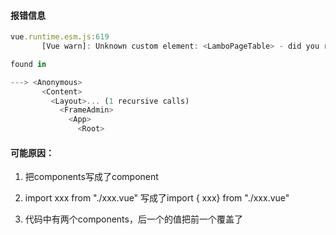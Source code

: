 #### 报错信息

```js
vue.runtime.esm.js:619 
       [Vue warn]: Unknown custom element: <LamboPageTable> - did you register the component correctly? For recursive components, make sure to provide the "name" option.

found in

---> <Anonymous>
       <Content>
         <Layout>... (1 recursive calls)
           <FrameAdmin>
             <App>
               <Root>
```

#### 可能原因：

1. 把components写成了component

2. import xxx from "./xxx.vue" 写成了import { xxx} from "./xxx.vue"
3. 代码中有两个components，后一个的值把前一个覆盖了